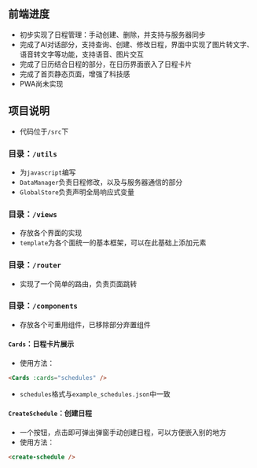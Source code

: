 
## 前端进度

 * 初步实现了日程管理：手动创建、删除，并支持与服务器同步
 * 完成了AI对话部分，支持查询、创建、修改日程，界面中实现了图片转文字、语音转文字等功能，支持语音、图片交互
 * 完成了日历结合日程的部分，在日历界面嵌入了日程卡片
 * 完成了首页静态页面，增强了科技感
 * PWA尚未实现

## 项目说明

 * 代码位于`/src`下

### 目录：`/utils`

 * 为`javascript`编写
 * `DataManager`负责日程修改，以及与服务器通信的部分
 * `GlobalStore`负责声明全局响应式变量

### 目录：`/views`

 * 存放各个界面的实现
 * `template`为各个面统一的基本框架，可以在此基础上添加元素

### 目录：`/router`

 * 实现了一个简单的路由，负责页面跳转

### 目录：`/components`

 * 存放各个可重用组件，已移除部分弃置组件
 
#### `Cards`：日程卡片展示

 * 使用方法：
 ```html
 <Cards :cards="schedules" />
 ```

 * `schedules`格式与`example_schedules.json`中一致

#### `CreateSchedule`：创建日程

 * 一个按钮，点击即可弹出弹窗手动创建日程，可以方便嵌入别的地方
 * 使用方法：
 ```html
 <create-schedule />
 ```
